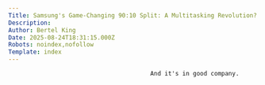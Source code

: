 ```yaml
---
Title: Samsung's Game-Changing 90:10 Split: A Multitasking Revolution?
Description: 
Author: Bertel King
Date: 2025-08-24T18:31:15.000Z
Robots: noindex,nofollow
Template: index
---
```


                                            And it's in good company.
                                        